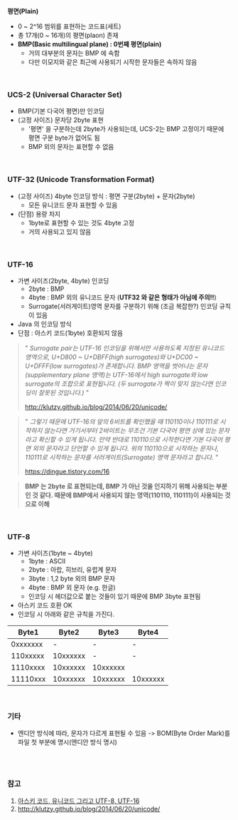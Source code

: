 
**평면(Plain)**

- 0 ~ 2^16 범위를 표현하는 코드표(세트)
- 총 17개(0 ~ 16개)의 평면(plaon) 존재
- **BMP(Basic multilingual plane) : 0번째 평면(plain)**
  - 거의 대부분의 문자는 BMP 에 속함
  - 다만 이모지와 같은 최근에 사용되기 시작한 문자들은 속하지 않음

<br>

### UCS-2 (Universal Character Set)

- BMP(기본 다국어 평면)만 인코딩
- (고정 사이즈) 문자당 2byte 표현
  - '평면' 을 구분하는데 2byte가 사용되는데, UCS-2는 BMP 고정이기 때문에 평면 구분 byte가 없어도 됨
  - BMP 외의 문자는 표현할 수 없음


<br>

### UTF-32 (Unicode Transformation Format)

- (고정 사이즈) 4byte 인코딩 방식 : 평면 구분(2byte) + 문자(2byte)
  - 모든 유니코드 문자 표현할 수 있음
- (단점) 용량 차지
  - 1byte로 표현할 수 있는 것도 4byte 고정
  - 거의 사용되고 있지 않음

<br>

### UTF-16

- 가변 사이즈(2byte, 4byte) 인코딩
  - 2byte : BMP
  - 4byte : BMP 외의 유니코드 문자 (**UTF32 와 같은 형태가 아님에 주의!!**)
  - Surrogate(서러게이트)영역 문자를 구분하기 위해 (조금 복잡한?) 인코딩 규칙이 있음
- Java 의 인코딩 방식
- 단점 : 아스키 코드(1byte) 호환되지 않음

> " *Surrogate pair는 UTF-16 인코딩을 위해서만 사용하도록 지정된 유니코드 영역으로, U+D800 ~ U+DBFF(high surrogates)와 U+DC00 ~ U+DFFF(low surrogates)가 존재합니다. BMP 영역을 벗어나는 문자(supplementary plane 영역)는 UTF-16에서 high surrogate와 low surrogate의 조합으로 표현됩니다. (두 surrogate가 짝이 맞지 않는다면 인코딩이 잘못된 것입니다.)* " 
> 
> http://klutzy.github.io/blog/2014/06/20/unicode/

> " *그렇기 때문에 UTF-16의 앞의 6비트를 확인했을 때 110110이나 110111로 시작하지 않는다면 거기서부터 2바이트는 무조건 기본 다국어 평면 상에 있는 문자라고 확신할 수 있게 됩니다. 만약 반대로 110110으로 시작한다면 기본 다국어 평면 외의 문자라고 단언할 수 있게 됩니다. 위의 110110으로 시작하는 문자나, 110111로 시작하는 문자를 서러게이트(Surrogate) 영역 문자라고 합니다.* "
> 
> https://dingue.tistory.com/16

> **BMP 는 2byte 로 표현되는데, BMP 가 아닌 것을 인지하기 위해 사용되는 부분인 것 같다. 때문에 BMP에서 사용되지 않는 영역(110110, 110111)이 사용되는 것으로 이해** 


<br>

### UTF-8

- 가변 사이즈(1byte ~ 4byte)
  - 1byte : ASCII
  - 2byte : 아랍, 히브리, 유럽계 문자
  - 3byte : 1,2 byte 외의 BMP 문자
  - 4byte : BMP 외 문자 (e.g. 한글)
  - 인코딩 시 헤더값으로 붙는 것들이 있기 때문에 BMP 3byte 표현됨
- 아스키 코드 호환 OK
- 인코딩 시 아래와 같은 규칙을 가진다.

|Byte1|Byte2|Byte3|Byte4|
|-|-|-|-|
|0xxxxxxx|-|-|-|
|110xxxxx|10xxxxxx|-|-|
|1110xxxx|10xxxxxx|10xxxxxx
|11110xxx|10xxxxxx|10xxxxxx|10xxxxxx|

<br>


### 기타
- 엔디안 방식에 따라, 문자가 다르게 표현될 수 있음 -> BOM(Byte Order Mark)를 파일 첫 부분에 명시(엔디안 방식 명시)

<br><br>

### 참고

1. [아스키 코드, 유니코드 그리고 UTF-8, UTF-16](https://dingue.tistory.com/16)
2. http://klutzy.github.io/blog/2014/06/20/unicode/